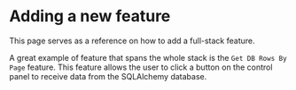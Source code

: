 # Adding a new feature

This page serves as a reference on how to add a full-stack feature.

A great example of feature that spans the whole stack is the `Get DB Rows By Page` feature. This feature allows the user to click a button on the control panel to receive data from the SQLAlchemy database.
